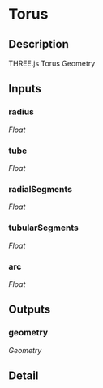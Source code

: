 # Torus

## Description
THREE.js Torus Geometry

## Inputs
### radius

*Float*



### tube

*Float*



### radialSegments

*Float*



### tubularSegments

*Float*



### arc

*Float*



## Outputs
### geometry

*Geometry*



## Detail

